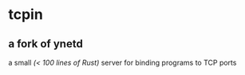 # tcpin
## a fork of ynetd

a small _(&lt; 100 lines of Rust)_ server for binding programs to TCP ports
